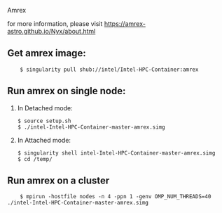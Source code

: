 Amrex

for more information, please visit https://amrex-astro.github.io/Nyx/about.html

## Get amrex image:

		$ singularity pull shub://intel/Intel-HPC-Container:amrex

## Run amrex on single node:

1.  In Detached mode:

		$ source setup.sh
		$ ./intel-Intel-HPC-Container-master-amrex.simg
2.  In Attached mode: 

		$ singularity shell intel-Intel-HPC-Container-master-amrex.simg
		$ cd /temp/

## Run amrex on a cluster

		$ mpirun -hostfile nodes -n 4 -ppn 1 -genv OMP_NUM_THREADS=40 ./intel-Intel-HPC-Container-master-amrex.simg
